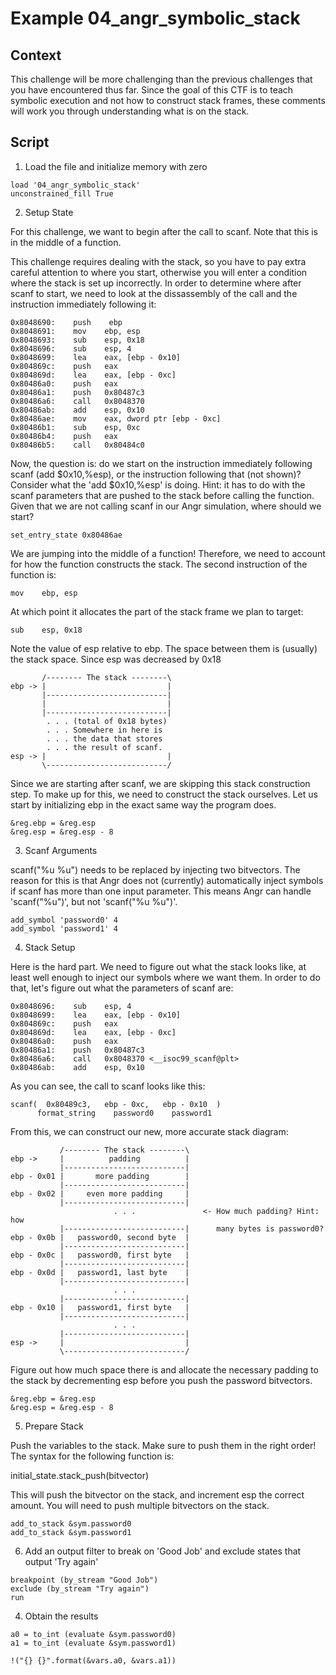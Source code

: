 # Example 04_angr_symbolic_stack
## Context
This challenge will be more challenging than the previous challenges that you have encountered thus far. Since the goal of this CTF is to teach symbolic execution and not how to construct stack frames, these comments will work you through understanding what is on the stack.

## Script

1. Load the file and initialize memory with zero
```
load '04_angr_symbolic_stack'
unconstrained_fill True
```
2. Setup State

For this challenge, we want to begin after the call to scanf. Note that this is in the middle of a function.
  
This challenge requires dealing with the stack, so you have to pay extra careful attention to where you start, otherwise you will enter a condition where the stack is set up incorrectly. In order to determine where after scanf to start, we need to look at the dissassembly of the call and the instruction immediately following it:


	0x8048690:    push    ebp
	0x8048691:    mov    ebp, esp
	0x8048693:    sub    esp, 0x18
	0x8048696:    sub    esp, 4
	0x8048699:    lea    eax, [ebp - 0x10]
	0x804869c:    push   eax
	0x804869d:    lea    eax, [ebp - 0xc]
	0x80486a0:    push   eax
	0x80486a1:    push   0x80487c3
	0x80486a6:    call   0x8048370
	0x80486ab:    add    esp, 0x10
	0x80486ae:    mov    eax, dword ptr [ebp - 0xc]
	0x80486b1:    sub    esp, 0xc
	0x80486b4:    push   eax
	0x80486b5:    call   0x80484c0
    
Now, the question is: do we start on the instruction immediately following scanf (add $0x10,%esp), or the instruction following that (not shown)?
Consider what the 'add $0x10,%esp' is doing. Hint: it has to do with the scanf parameters that are pushed to the stack before calling the function. Given that we are not calling scanf in our Angr simulation, where should we start?
```
set_entry_state 0x80486ae
```
We are jumping into the middle of a function! Therefore, we need to account for how the function constructs the stack. The second instruction of the function is:

    mov    ebp, esp

At which point it allocates the part of the stack frame we plan to target:

    sub    esp, 0x18
Note the value of esp relative to ebp. The space between them is (usually) the stack space. Since esp was decreased by 0x18
  
           /-------- The stack --------\
    ebp -> |                           |
           |---------------------------|
           |                           |
           |---------------------------|
            . . . (total of 0x18 bytes)
            . . . Somewhere in here is
            . . . the data that stores
            . . . the result of scanf.
    esp -> |                           |
           \---------------------------/
  
  Since we are starting after scanf, we are skipping this stack construction
  step. To make up for this, we need to construct the stack ourselves. Let us
  start by initializing ebp in the exact same way the program does.
```
&reg.ebp = &reg.esp
&reg.esp = &reg.esp - 8
```
3. Scanf Arguments

scanf("%u %u") needs to be replaced by injecting two bitvectors. The reason for this is that Angr does not (currently) automatically inject symbols if scanf has more than one input parameter. This means Angr can handle 'scanf("%u")', but not 'scanf("%u %u")'.
```
add_symbol 'password0' 4
add_symbol 'password1' 4
```
4. Stack Setup

Here is the hard part. We need to figure out what the stack looks like, at least well enough to inject our symbols where we want them. In order to do that, let's figure out what the parameters of scanf are:

    0x8048696:    sub    esp, 4
	0x8048699:    lea    eax, [ebp - 0x10]
	0x804869c:    push   eax
	0x804869d:    lea    eax, [ebp - 0xc]
	0x80486a0:    push   eax
	0x80486a1:    push   0x80487c3
	0x80486a6:    call   0x8048370 <__isoc99_scanf@plt>
	0x80486ab:    add    esp, 0x10
As you can see, the call to scanf looks like this:
    
    scanf(  0x80489c3,   ebp - 0xc,   ebp - 0x10  )
          format_string    password0    password1
From this, we can construct our new, more accurate stack diagram:
  
               /-------- The stack --------\
    ebp ->     |          padding          |
               |---------------------------|
    ebp - 0x01 |       more padding        |
               |---------------------------|
    ebp - 0x02 |     even more padding     |
               |---------------------------|
                           . . .               <- How much padding? Hint: how
               |---------------------------|      many bytes is password0?
    ebp - 0x0b |   password0, second byte  |
               |---------------------------|
    ebp - 0x0c |   password0, first byte   |
               |---------------------------|
    ebp - 0x0d |   password1, last byte    |
               |---------------------------|
                           . . .
               |---------------------------|
    ebp - 0x10 |   password1, first byte   |
               |---------------------------|
                           . . .
               |---------------------------|
    esp ->     |                           |
               \---------------------------/
  
Figure out how much space there is and allocate the necessary padding to the stack by decrementing esp before you push the password bitvectors.
```
&reg.ebp = &reg.esp
&reg.esp = &reg.esp - 8
```
5. Prepare Stack

Push the variables to the stack. Make sure to push them in the right order!
The syntax for the following function is:
  
  initial_state.stack_push(bitvector)
  
This will push the bitvector on the stack, and increment esp the correct amount. You will need to push multiple bitvectors on the stack.

```
add_to_stack &sym.password0
add_to_stack &sym.password1

```
6. Add an output filter to break on 'Good Job' and exclude states that output 'Try again'
```
breakpoint (by_stream "Good Job")
exclude (by_stream "Try again")
run
```

4. Obtain the results
```
a0 = to_int (evaluate &sym.password0)
a1 = to_int (evaluate &sym.password1)

!("{} {}".format(&vars.a0, &vars.a1))
```